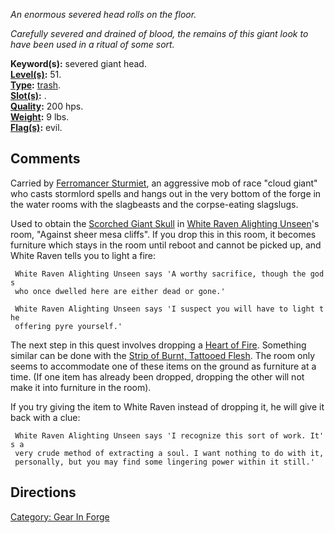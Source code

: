 *An enormous severed head rolls on the floor.*

*Carefully severed and drained of blood, the remains of this giant look
to have been used in a ritual of some sort.*

**Keyword(s):** severed giant head.  
**[Level(s)](Object_Level.md "wikilink"):** 51.  
**[Type](:Category:_Object_Types.md "wikilink"):**
[trash](:Category:_Trash.md "wikilink").  
**[Slot(s)](Object_Slots.md "wikilink"):** .  
**[Quality](Object_Quality.md "wikilink"):** 200 hps.  
**[Weight](Object_Weight.md "wikilink"):** 9 lbs.  
**[Flag(s)](:Category:_Object_Flags.md "wikilink"):** evil.  

## Comments

Carried by [Ferromancer Sturmiet](Ferromancer_Sturmiet "wikilink"), an
aggressive mob of race "cloud giant" who casts stormlord spells and
hangs out in the very bottom of the forge in the water rooms with the
slagbeasts and the corpse-eating slagslugs.

Used to obtain the [Scorched Giant
Skull](Scorched_Giant_Skull "wikilink") in [White Raven Alighting
Unseen](White_Raven_Alighting_Unseen "wikilink")'s room, "Against sheer
mesa cliffs". If you drop this in this room, it becomes furniture which
stays in the room until reboot and cannot be picked up, and White Raven
tells you to light a fire:

` White Raven Alighting Unseen says 'A worthy sacrifice, though the gods`  
` who once dwelled here are either dead or gone.'`  
` `  
` White Raven Alighting Unseen says 'I suspect you will have to light the`  
` offering pyre yourself.'`

The next step in this quest involves dropping a [Heart of
Fire](Heart_of_Fire "wikilink"). Something similar can be done with the
[Strip of Burnt, Tattooed
Flesh](Strip_of_Burnt,_Tattooed_Flesh "wikilink"). The room only seems
to accommodate one of these items on the ground as furniture at a time.
(If one item has already been dropped, dropping the other will not make
it into furniture in the room).

If you try giving the item to White Raven instead of dropping it, he
will give it back with a clue:

` White Raven Alighting Unseen says 'I recognize this sort of work. It's a`  
` very crude method of extracting a soul. I want nothing to do with it,`  
` personally, but you may find some lingering power within it still.'`

## Directions

[Category: Gear In Forge](Category:_Gear_In_Forge "wikilink")
